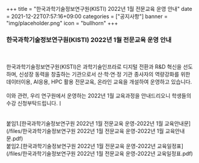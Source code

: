 +++
title = "한국과학기술정보연구원(KISTI) 2022년 1월 전문교육 운영 안내"
date = 2021-12-22T07:57:16+09:00
categories = ["공지사항"]
banner = "img/placeholder.png"
icon = "bullhorn"
+++
<!--more-->
### 한국과학기술정보연구원(KISTI) 2022년 1월 전문교육 운영 안내
<br>
<br>
한국과학기술정보연구원(KISTI)은 과학기술인프라로 디지털 전환과 R&D 혁신을 선도하며, 신성장 동력을 창출하는 기관으로서 산·학·연·정 기관 종사자의 역량강화를 위한 데이터이용,  AI응용, HPC 활용 전문교육, 온라인 교육을 개설하여 운영하고 있습니다.
<br>
<br>
이와 관련, 우리 연구원에서 운영하는 2022년 1월 교육과정을 안내드리오니 학생들의 수강 신청부탁드립니다.ㅣ
<br>
<br>

<br>
붙임1.[한국과학기술정보연구원 2022년 1월 전문교육 운영-2022년 1월 교육안내문](/files/한국과학기술정보연구원 2022년 1월 전문교육 운영-2022년 1월 교육안내문.pdf)<br>
붙임2.[한국과학기술정보연구원 2022년 1월 전문교육 운영-2022년 교육일정표](/files/한국과학기술정보연구원 2022년 1월 전문교육 운영-2022년 교육일정표.pdf)<br>
